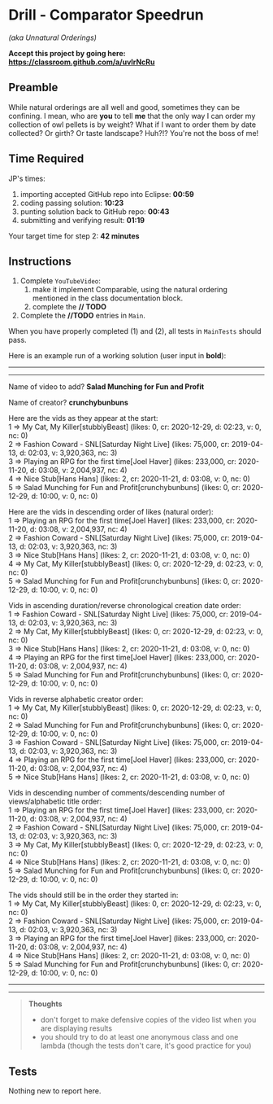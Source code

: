 # Drill - Comparator Speedrun

_(aka Unnatural Orderings)_

**Accept this project by going here: https://classroom.github.com/a/uvIrNcRu**

## Preamble

While natural orderings are all well and good, sometimes they can be confining. I mean, who are **you** to tell **me** that the only way I can order my collection of owl pellets is by weight? What if I want to order them by date collected? Or girth? Or taste landscape? Huh?!? You're not the boss of me!

## Time Required

JP's times:

1. importing accepted GitHub repo into Eclipse: **00:59**
2. coding passing solution: **10:23**
3. punting solution back to GitHub repo: **00:43**
4. submitting and verifying result: **01:19**

Your target time for step 2: **42 minutes**


## Instructions

1. Complete `YouTubeVideo`:
   1. make it implement Comparable, using the natural ordering mentioned in the class documentation block.
   2. complete the **// TODO**
2. Complete the **//TODO** entries in `Main`.

When you have properly completed (1) and (2), all tests in `MainTests` should pass.

Here is an example run of a working solution (user input in **bold**):

---
---

Name of video to add? **Salad Munching for Fun and Profit**

Name of creator? **crunchybunbuns**

Here are the vids as they appear at the start:  
1  => My Cat, My Killer[stubblyBeast] (likes: 0, cr: 2020-12-29, d: 02:23, v: 0, nc: 0)  
2  => Fashion Coward - SNL[Saturday Night Live] (likes: 75,000, cr: 2019-04-13, d: 02:03, v: 3,920,363, nc: 3)  
3  => Playing an RPG for the first time[Joel Haver] (likes: 233,000, cr: 2020-11-20, d: 03:08, v: 2,004,937, nc: 4)  
4  => Nice Stub[Hans Hans] (likes: 2, cr: 2020-11-21, d: 03:08, v: 0, nc: 0)  
5  => Salad Munching for Fun and Profit[crunchybunbuns] (likes: 0, cr: 2020-12-29, d: 10:00, v: 0, nc: 0)

Here are the vids in descending order of likes (natural order):  
1  => Playing an RPG for the first time[Joel Haver] (likes: 233,000, cr: 2020-11-20, d: 03:08, v: 2,004,937, nc: 4)  
2  => Fashion Coward - SNL[Saturday Night Live] (likes: 75,000, cr: 2019-04-13, d: 02:03, v: 3,920,363, nc: 3)  
3  => Nice Stub[Hans Hans] (likes: 2, cr: 2020-11-21, d: 03:08, v: 0, nc: 0)  
4  => My Cat, My Killer[stubblyBeast] (likes: 0, cr: 2020-12-29, d: 02:23, v: 0, nc: 0)  
5  => Salad Munching for Fun and Profit[crunchybunbuns] (likes: 0, cr: 2020-12-29, d: 10:00, v: 0, nc: 0)

Vids in ascending duration/reverse chronological creation date order:  
1  => Fashion Coward - SNL[Saturday Night Live] (likes: 75,000, cr: 2019-04-13, d: 02:03, v: 3,920,363, nc: 3)  
2  => My Cat, My Killer[stubblyBeast] (likes: 0, cr: 2020-12-29, d: 02:23, v: 0, nc: 0)  
3  => Nice Stub[Hans Hans] (likes: 2, cr: 2020-11-21, d: 03:08, v: 0, nc: 0)  
4  => Playing an RPG for the first time[Joel Haver] (likes: 233,000, cr: 2020-11-20, d: 03:08, v: 2,004,937, nc: 4)  
5  => Salad Munching for Fun and Profit[crunchybunbuns] (likes: 0, cr: 2020-12-29, d: 10:00, v: 0, nc: 0)

Vids in reverse alphabetic creator order:  
1  => My Cat, My Killer[stubblyBeast] (likes: 0, cr: 2020-12-29, d: 02:23, v: 0, nc: 0)  
2  => Salad Munching for Fun and Profit[crunchybunbuns] (likes: 0, cr: 2020-12-29, d: 10:00, v: 0, nc: 0)  
3  => Fashion Coward - SNL[Saturday Night Live] (likes: 75,000, cr: 2019-04-13, d: 02:03, v: 3,920,363, nc: 3)  
4  => Playing an RPG for the first time[Joel Haver] (likes: 233,000, cr: 2020-11-20, d: 03:08, v: 2,004,937, nc: 4)  
5  => Nice Stub[Hans Hans] (likes: 2, cr: 2020-11-21, d: 03:08, v: 0, nc: 0)

Vids in descending number of comments/descending number of views/alphabetic title order:  
1  => Playing an RPG for the first time[Joel Haver] (likes: 233,000, cr: 2020-11-20, d: 03:08, v: 2,004,937, nc: 4)  
2  => Fashion Coward - SNL[Saturday Night Live] (likes: 75,000, cr: 2019-04-13, d: 02:03, v: 3,920,363, nc: 3)  
3  => My Cat, My Killer[stubblyBeast] (likes: 0, cr: 2020-12-29, d: 02:23, v: 0, nc: 0)  
4  => Nice Stub[Hans Hans] (likes: 2, cr: 2020-11-21, d: 03:08, v: 0, nc: 0)  
5  => Salad Munching for Fun and Profit[crunchybunbuns] (likes: 0, cr: 2020-12-29, d: 10:00, v: 0, nc: 0)

The vids should still be in the order they started in:  
1  => My Cat, My Killer[stubblyBeast] (likes: 0, cr: 2020-12-29, d: 02:23, v: 0, nc: 0)  
2  => Fashion Coward - SNL[Saturday Night Live] (likes: 75,000, cr: 2019-04-13, d: 02:03, v: 3,920,363, nc: 3)  
3  => Playing an RPG for the first time[Joel Haver] (likes: 233,000, cr: 2020-11-20, d: 03:08, v: 2,004,937, nc: 4)  
4  => Nice Stub[Hans Hans] (likes: 2, cr: 2020-11-21, d: 03:08, v: 0, nc: 0)  
5  => Salad Munching for Fun and Profit[crunchybunbuns] (likes: 0, cr: 2020-12-29, d: 10:00, v: 0, nc: 0)

---
---

> **Thoughts**
> - don't forget to make defensive copies of the video list when you are displaying results
> - you should try to do at least one anonymous class and one lambda (though the tests don't care, it's good practice for you)

## Tests

Nothing new to report here.